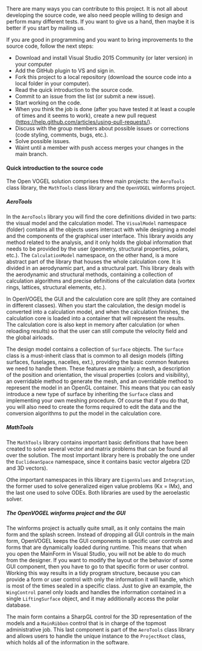There are many ways you can contribute to this project. It is not all about developing the source code, we also need people willing
to design and perform many different tests. If you want to give us a hand, then maybe it is better if you start by mailing us.

If you are good in programming and you want to bring improvements to the source code, follow the next steps:

- Download and install Visual Studio 2015 Community (or later version) in your computer
- Add the GitHub plugin to VS and sign in.
- Fork this project to a local repository (download the source code into a local folder in your computer).
- Read the quick introduction to the source code.
- Commit to an issue from the list (or submit a new issue).
- Start working on the code.
- When you think the job is done (after you have tested it at least a couple of times and it seems to work), create a new pull request (https://help.github.com/articles/using-pull-requests/).
- Discuss with the group members about possible issues or corrections (code styling, comments, bugs, etc.).
- Solve possible issues.
- Waint until a member with push access merges your changes in the main branch.

#### Quick introduction to the source code

The Open VOGEL solution comprises three main projects: the `AeroTools` class library, the `MathTools` class library and the `OpenVOGEL` winforms project.

##### AeroTools
In the `AeroTools` library you will find the core definitions divided in two parts: the visual model and the calculation model.
The `VisualModel` namespace (folder) contains all the objects users intercact with while designing a model and the components of the graphical user interface. This library avoids any method related to the analysis, and it only holds the global information that needs to be provided by the user (geometry, structural properties, polars, etc.). The `CalculationModel` namespace, on the other hand, is a more abstract part of the library that houses the whole calculation core. It is divided in an aerodynamic part, and a structural part. This library deals with the aerodynamic and structural methods, containing a collection of calculation algorithms and precise definitions of the calculation data (vortex rings, lattices, structural elements, etc.).

In OpenVOGEL the GUI and the calculation core are split (they are contained in different classes). When you start the calculation, the design model is converted into a calculation model, and when the calculation finishes, the calculation core is loaded into a container that will represent the results. The calculation core is also kept in memory after calculation (or when reloading results) so that the user can still compute the velocity field and the global airloads.

The design model contains a collection of `Surface` objects. The `Surface` class is a must-inherit class that is common to all design models (lifting surfaces, fuselages, nacelles, ext.), providing the basic common features we need to handle them. These features are mainly: a mesh, a description of the position and orientation, the visual properties (colors and visibility), an overridable method to generate the mesh, and an overridable method to represent the model in an OpenGL container. This means that you can easly introduce a new type of surface by inheriting the `Surface` class and implementing your own meshing procedure. Of course that if you do that, you will also need to create the forms required to edit the data and the conversion algorithms to put the model in the calculation core.

##### MathTools
The `MathTools` library contains important basic definitions that have been created to solve several vector and matrix problems that can be found all over the solution. The most important library here is probably the one under the `EuclideanSpace` namespace, since it contains basic vector algebra (2D and 3D vectors).

Othe important namespaces in this library are `EigenValues` and `Integration`, the former used to solve generalized eigen value problems (Kx = lMx), and the last one used to solve ODEs. Both libraries are used by the aeroelastic solver.

##### The OpenVOGEL winforms project and the GUI
The winforms project is actually quite small, as it only contains the main form and the splash screen. Instead of dropping all GUI controls in the main form, OpenVOGEL keeps the GUI components in specific user controls and forms that are dynamically loaded during runtime. This means that when you open the MainForm in Visual Studio, you will not be able to do much from the designer. If you want to modify the layout or the behavior of some GUI component, then you have to go to that specific form or user control.
Working this way results in a tidy program structure, because you can provide a form or user control with only the information it will handle, which is most of the times sealed in a specific class. Just to give an example, the `WingControl` panel only loads and handles the information contained in a single `LiftingSurface` object, and it may additionally access the polar database.

The main form contains a SharpGL control for the 3D representation of the models and a `MainRibbon` control that is in charge of the topmost administrative job. This last component is part of the `AeroTools` class library and allows users to handle the unique instance to the `ProjectRoot` class, which holds all of the information in the software.

